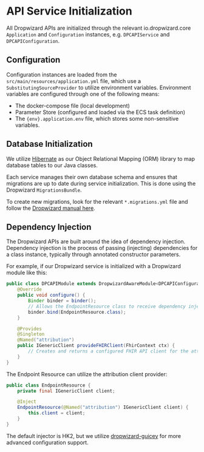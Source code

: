 # API Service Initialization

All Dropwizard APIs are initialized through the relevant io.dropwizard.core `Application` and `Configuration` instances, e.g. `DPCAPIService` and `DPCAPIConfiguration`.

## Configuration

Configuration instances are loaded from the `src/main/resources/application.yml` file, which use a `SubstitutingSourceProvider` to utilize environment variables. Environment variables are configured through one of the following means:

-   The docker-compose file (local development)
-   Parameter Store (configured and loaded via the ECS task definition)
-   The `{env}.application.env` file, which stores some non-sensitive variables.

## Database Initialization

We utilize [Hibernate](https://hibernate.org/orm/) as our Object Relational Mapping (ORM) library to map database tables to our Java classes.

Each service manages their own database schema and ensures that migrations are up to date during service initialization. This is done using the Dropwizard `MigrationsBundle`.

To create new migrations, look for the relevant `*.migrations.yml` file and follow the [Dropwizard manual here](https://www.dropwizard.io/en/stable/manual/migrations.html).

## Dependency Injection

The Dropwizard APIs are built around the idea of dependency injection. Dependency injection is the process of passing (injecting) dependencies for a class instance, typically through annotated constructor parameters.

For example, if our Dropwizard service is initialized with a Dropwizard module like this:

```java
public class DPCAPIModule extends DropwizardAwareModule<DPCAPIConfiguration> {
    @Override
    public void configure() {
        Binder binder = binder();
        // Allows the EndpointResource class to receive dependency injections
        binder.bind(EndpointResource.class);
    }

    @Provides
    @Singleton
    @Named("attribution")
    public IGenericClient provideFHIRClient(FhirContext ctx) {
        // Creates and returns a configured FHIR API client for the attribution service
    }
}
```

The Endpoint Resource can utilize the attribution client provider:

```java
public class EndpointResource {
    private final IGenericClient client;

    @Inject
    EndpointResource(@Named("attribution") IGenericClient client) {
        this.client = client;
    }
}
```

The default injector is HK2, but we utilize [dropwizard-guicey](https://github.com/xvik/dropwizard-guicey) for more advanced configuration support.
